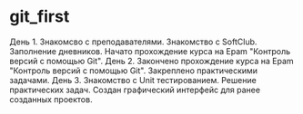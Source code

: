 # git_first
День 1.
Знакомсво с преподавателями. Знакомство с SoftClub. Заполнение дневников. Начато прохождение курса на Epam "Контроль версий с помощью Git".
День 2.
Закончено прохождение курса на Epam "Контроль версий с помощью Git". Закреплено практическими задачами.
День 3.
Знакомство с Unit тестированием. Решение практических задач. Создан графический интерфейс для ранее созданных проектов.
